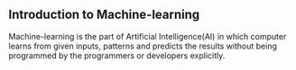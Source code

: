 ## Introduction to Machine-learning

Machine-learning is the part of Artificial Intelligence(AI) in which computer learns from given inputs, patterns and predicts the results without being programmed by the programmers or developers explicitly.
